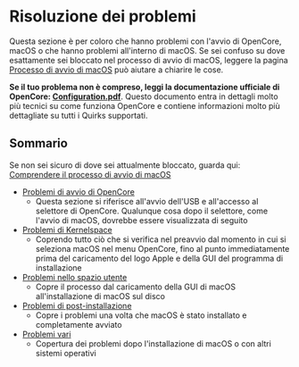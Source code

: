 # Risoluzione dei problemi

Questa sezione è per coloro che hanno problemi con l'avvio di OpenCore, macOS o che hanno problemi all'interno di macOS. Se sei confuso su dove esattamente sei bloccato nel processo di avvio di macOS, leggere la pagina [Processo di avvio di macOS](../troubleshooting/boot.md) può aiutare a chiarire le cose.

**Se il tuo problema non è compreso, leggi la documentazione ufficiale di OpenCore: [Configuration.pdf](https://github.com/acidanthera/OpenCorePkg/blob/master/Docs/Configuration.pdf)**. Questo documento entra in dettagli molto più tecnici su come funziona OpenCore e contiene informazioni molto più dettagliate su tutti i Quirks supportati.

## Sommario

Se non sei sicuro di dove sei attualmente bloccato, guarda qui: [Comprendere il processo di avvio di macOS](../troubleshooting/boot.md)

* [Problemi di avvio di OpenCore](./extended/opencore-issues.md)
  * Questa sezione si riferisce all'avvio dell'USB e all'accesso al selettore di OpenCore. Qualunque cosa dopo il selettore, come l'avvio di macOS, dovrebbe essere visualizzata di seguito
* [Problemi di Kernelspace](./extended/kernel-issues.md)
  * Coprendo tutto ciò che si verifica nel preavvio dal momento in cui si seleziona macOS nel menu OpenCore, fino al punto immediatamente prima del caricamento del logo Apple e della GUI del programma di installazione
* [Problemi nello spazio utente](./extended/userspace-issues.md)
  * Copre il processo dal caricamento della GUI di macOS all'installazione di macOS sul disco
* [Problemi di post-installazione](./extended/post-issues.md)
  * Copre i problemi una volta che macOS è stato installato e completamente avviato
* [Problemi vari](./extended/misc-issues.md)
  * Copertura dei problemi dopo l'installazione di macOS o con altri sistemi operativi
